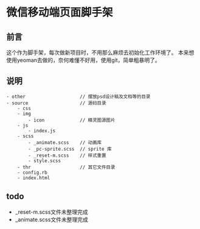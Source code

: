 微信移动端页面脚手架
====

## 前言

这个作为脚手架，每次做新项目时，不用那么麻烦去初始化工作环境了。
本来想使用yeoman去做的，奈何难懂不好用，使用git，简单粗暴明了。


## 说明

    - other                    // 摆放psd设计稿及文档等的目录
    - source                   // 源码目录
        - css                  
        - img                  
            - icon             // 精灵图源图片
        - js                   
            - index.js         
        - scss                 
            - _animate.scss    // 动画库
            - _pc-sprite.scss  // sprite 库
            - _reset-m.scss    // 样式重置
            - style.scss       
        - thr                  // 其它文件目录
        - config.rb            
        - index.html           

        
## todo 

+ _reset-m.scss文件未整理完成
+ _animate.scss文件未整理完成